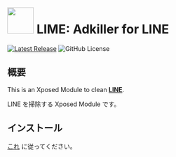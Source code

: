 # <img src="https://github.com/Xposed-Modules-Repo/io.github.chipppppppppp.lime/assets/78024852/2f2f058f-98ea-4305-bda9-58785642111b" width="60px"> LIME: Adkiller for LINE

[![Latest Release](https://img.shields.io/github/v/release/Chipppppppppp/LIME?label=latest)](https://github.com/Chipppppppppp/LIME/releases/latest)
![GitHub License](https://img.shields.io/github/license/Chipppppppppp/LIME)

## 概要

This is an Xposed Module to clean [**LINE**](https://line.me).

LINE を掃除する Xposed Module です。

## インストール

[これ](https://github.com/Chipppppppppp/LIME) に従ってください。
